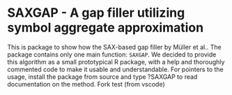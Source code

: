 SAXGAP - A gap filler utilizing symbol aggregate approximation
==============================================================

This is package to show how the SAX-based gap filler by Müller et al.. The package contains only one main function: `SAXGAP`. We decided to provide this algorithm as a small prototypical R package, with a help and thoroughly commented code to make it usable and understandable. For pointers to the usage, install the package from source and type ?SAXGAP to read documentation on the method.
Fork test (from vscode)